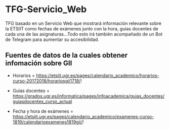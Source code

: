 # TFG-Servicio_Web
TFG basado en un Servicio Web que mostrará información relevante sobre la ETSIIT como fechas de exámenes junto con la hora, guías docentes de cada una de las asignaturas...Todo esto irá también acompañado de un Bot de Telegram para aumentar su accesibilidad.

## Fuentes de datos de la cuales obtener infomación sobre GII

* Horarios = https://etsiit.ugr.es/pages/calendario_academico/horarios-curso-20172018/horariosgii1718/!

* Guías docentes = https://grados.ugr.es/informatica/pages/infoacademica/guias_docentes/guiasdocentes_curso_actual

* Fecha y hora de exámenes = https://etsiit.ugr.es/pages/calendario_academico/examenes-curso-1819/calendarioexamenes1819gii/!
